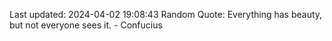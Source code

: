Last updated: 2024-04-02 19:08:43
Random Quote: Everything has beauty, but not everyone sees it. - Confucius